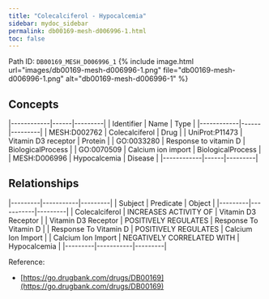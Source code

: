 ```yaml
---
title: "Colecalciferol - Hypocalcemia"
sidebar: mydoc_sidebar
permalink: db00169-mesh-d006996-1.html
toc: false 
---
```



Path ID: `DB00169_MESH_D006996_1`
{% include image.html url="images/db00169-mesh-d006996-1.png" file="db00169-mesh-d006996-1.png" alt="db00169-mesh-d006996-1" %}

## Concepts

|------------|------|---------|
| Identifier | Name | Type    |
|------------|------|---------|
| MESH:D002762 | Colecalciferol | Drug |
| UniProt:P11473 | Vitamin D3 receptor | Protein |
| GO:0033280 | Response to vitamin D | BiologicalProcess |
| GO:0070509 | Calcium ion import | BiologicalProcess |
| MESH:D006996 | Hypocalcemia | Disease |
|------------|------|---------|

## Relationships

|---------|-----------|---------|
| Subject | Predicate | Object  |
|---------|-----------|---------|
| Colecalciferol | INCREASES ACTIVITY OF | Vitamin D3 Receptor |
| Vitamin D3 Receptor | POSITIVELY REGULATES | Response To Vitamin D |
| Response To Vitamin D | POSITIVELY REGULATES | Calcium Ion Import |
| Calcium Ion Import | NEGATIVELY CORRELATED WITH | Hypocalcemia |
|---------|-----------|---------|

Reference: 
  - [https://go.drugbank.com/drugs/DB00169](https://go.drugbank.com/drugs/DB00169)
